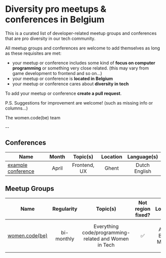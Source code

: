 # Diversity pro meetups & conferences in Belgium

This is a curated list of developer-related meetup groups and conferences that are pro diversity in our tech community. 

All meetup groups and conferences are welcome to add themselves as long as these requisites are met:

- your meetup or conference includes some kind of **focus on computer programming** or something very close related. (this may vary from game development to frontend and so on...)
- your meetup or conference is **located in Belgium**
- your meetup or conference cares about **diversity in tech**


To add your meetup or conference **create a pull request**.

P.S. Suggestions for improvement are welcome! (such as missing info or columns...)

The women.code(be) team

--

## Conferences

| Name |  Month | Topic(s) | Location | Language(s)
|-------|:----:|:---------------:|:----------:|:--------:|
|[example conference](http://womencode.be) | April | Frontend, UX | Ghent| Dutch English |


## Meetup Groups

| Name |  Regularity | Topic(s) | Not region fixed? | Location(s) | Languages |
|-------|:----:|:----------:|:-----:|:-----:|:----------:|
|[women.code(be)](https://www.meetup.com/Women-code-be/) | bi-monthly| Everything code/programming-related and Women in Tech | ✅ | Ghent, Antwerp, Brussels, Mechelen, Leuven | English |